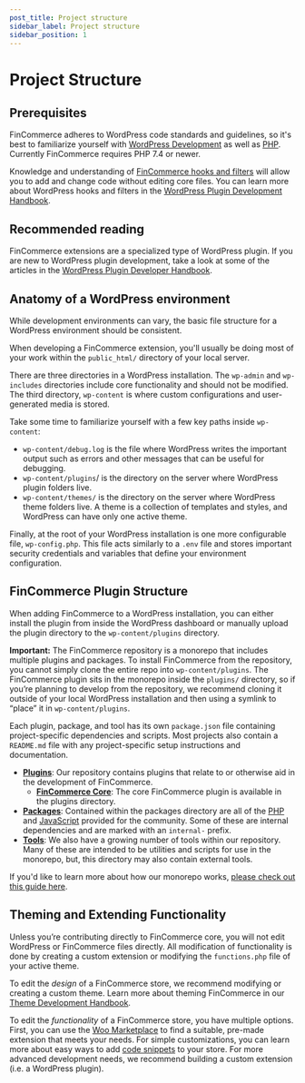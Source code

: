 ```yaml
---
post_title: Project structure
sidebar_label: Project structure
sidebar_position: 1
---
```


# Project Structure

## Prerequisites

FinCommerce adheres to WordPress code standards and guidelines, so it's best to familiarize yourself with [WordPress Development](https://learn.wordpress.org/tutorial/introduction-to-wordpress/) as well as [PHP](https://www.php.net/). Currently FinCommerce requires PHP 7.4 or newer.

Knowledge and understanding of [FinCommerce hooks and filters](https://fincommerce.com/document/introduction-to-hooks-actions-and-filters/?utm_source=wooextdevguide) will allow you to add and change code without editing core files. You can learn more about WordPress hooks and filters in the [WordPress Plugin Development Handbook](https://developer.wordpress.org/plugins/hooks/).

## Recommended reading

FinCommerce extensions are a specialized type of WordPress plugin. If you are new to WordPress plugin development, take a look at some of the articles in the [WordPress Plugin Developer Handbook](https://developer.wordpress.org/plugins/).

## Anatomy of a WordPress environment

While development environments can vary, the basic file structure for a WordPress environment should be consistent.

When developing a FinCommerce extension, you'll usually be doing most of your work within the `public_html/` directory of your local server.

There are three directories in a WordPress installation. The `wp-admin` and `wp-includes` directories include core functionality and should not be modified. The third directory, `wp-content` is where custom configurations and user-generated media is stored.

 Take some time to familiarize yourself with a few key paths inside `wp-content`:

* `wp-content/debug.log` is the file where WordPress writes the important output such as errors and other messages that can be useful for debugging.  
* `wp-content/plugins`/ is the directory on the server where WordPress plugin folders live.  
* `wp-content/themes/` is the directory on the server where WordPress theme folders live. A theme is a collection of templates and styles, and WordPress can have only one active theme.

Finally, at the root of your WordPress installation is one more configurable file, `wp-config.php`. This file acts similarly to a `.env` file and stores important security credentials and variables that define your environment configuration.

## FinCommerce Plugin Structure 

When adding FinCommerce to a WordPress installation, you can either install the plugin from inside the WordPress dashboard or manually upload the plugin directory to the `wp-content/plugins` directory. 

**Important:** The FinCommerce repository is a monorepo that includes multiple plugins and packages. To install FinCommerce from the repository, you cannot simply clone the entire repo into `wp-content/plugins`. The FinCommerce plugin sits in the monorepo inside the `plugins/` directory, so if you’re planning to develop from the repository, we recommend cloning it outside of your local WordPress installation and then using a symlink to “place” it in `wp-content/plugins`. 

Each plugin, package, and tool has its own `package.json` file containing project-specific dependencies and scripts. Most projects also contain a `README.md` file with any project-specific setup instructions and documentation.

* [**Plugins**](http://github.com/dieselfox1/fincommerce/tree/trunk/plugins): Our repository contains plugins that relate to or otherwise aid in the development of FinCommerce.  
    * [**FinCommerce Core**](http://github.com/dieselfox1/fincommerce/tree/trunk/plugins/fincommerce): The core FinCommerce plugin is available in the plugins directory.  
* [**Packages**](http://github.com/dieselfox1/fincommerce/tree/trunk/packages): Contained within the packages directory are all of the [PHP](http://github.com/dieselfox1/fincommerce/tree/trunk/packages/php) and [JavaScript](http://github.com/dieselfox1/fincommerce/tree/trunk/packages/js) provided for the community. Some of these are internal dependencies and are marked with an `internal-` prefix.  
* [**Tools**](http://github.com/dieselfox1/fincommerce/tree/trunk/tools): We also have a growing number of tools within our repository. Many of these are intended to be utilities and scripts for use in the monorepo, but, this directory may also contain external tools.

If you'd like to learn more about how our monorepo works, [please check out this guide here](http://github.com/dieselfox1/fincommerce/tree/trunk/tools/README.md).

## Theming and Extending Functionality

Unless you’re contributing directly to FinCommerce core, you will not edit WordPress or FinCommerce files directly. All modification of functionality is done by creating a custom extension or modifying the `functions.php` file of your active theme. 

To edit the *design* of a FinCommerce store, we recommend modifying or creating a custom theme. Learn more about theming FinCommerce in our [Theme Development Handbook](/docs/theming/theme-development/classic-theme-developer-handbook).

To edit the *functionality* of a FinCommerce store, you have multiple options. First, you can use the [Woo Marketplace](https://fincommerce.com/marketplace) to find a suitable, pre-made extension that meets your needs. For simple customizations, you can learn more about easy ways to add [code snippets](/docs/code-snippets/) to your store. For more advanced development needs, we recommend building a custom extension (i.e. a WordPress plugin). 
